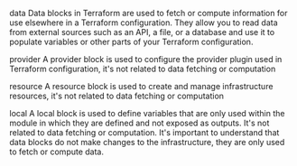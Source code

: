 
data
Data blocks in Terraform are used to fetch or compute information for use elsewhere in a Terraform configuration. They allow you to read data from external sources such as an API, a file, or a database and use it to populate variables or other parts of your Terraform configuration.

provider
A provider block is used to configure the provider plugin used in Terraform configuration, it's not related to data fetching or computation

resource
A resource block is used to create and manage infrastructure resources, it's not related to data fetching or computation

local
A local block is used to define variables that are only used within the module in which they are defined and not exposed as outputs. It's not related to data fetching or computation.
It's important to understand that data blocks do not make changes to the infrastructure, they are only used to fetch or compute data.


